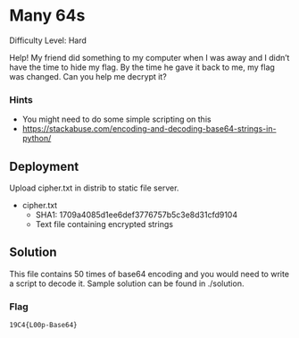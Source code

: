 
# Many 64s

Difficulty Level: Hard

Help! My friend did something to my computer when I was away and I didn’t have the time to hide my flag. By the time he gave it back to me, my flag was changed. Can you help me decrypt it?

### Hints

- You might need to do some simple scripting on this 
- https://stackabuse.com/encoding-and-decoding-base64-strings-in-python/



## Deployment

Upload cipher.txt in distrib to static file server.

- cipher.txt
    - SHA1: 1709a4085d1ee6def3776757b5c3e8d31cfd9104
    - Text file containing encrypted strings


## Solution

This file contains 50 times of base64 encoding and you would need to write a script to decode it. Sample solution can be found in ./solution. 

### Flag
`19C4{L00p-Base64}`
